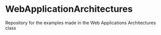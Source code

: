 WebApplicationArchitectures
===========================
Repository for the examples made in the Web Applications Architectures class